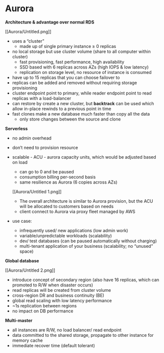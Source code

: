# Aurora

**Architecture & advantage over normal RDS**

[[Aurora/Untitled.png]]

- uses a “cluster”
    - made up of single primary instance ≥ 0 replicas
- no local storage but use cluster volume (share to all computer within cluster)
    - fast provisioning, fast performance, high availability
    - SSD based with 6 replicas across AZs (high IOPS & low latency)
    - replication on storage level, no resource of instance is consumed
- have up to 15 replicas that you can choose failover to
- replicas can be added and removed without requiring storage provisioning
- cluster endpoint point to primary, while reader endpoint point to read replicas with a load-balancer
- can restore by create a new cluster, but **backtrack** can be used which allow in-place rewinds to a previous point in time
- fast clones make a new database much faster than copy all the data
    - only store changes between the source and clone

**Serverless**

- no admin overhead
- don’t need to provision resource
- scalable - ACU - aurora capacity units, which would be adjusted based on load
    - can go to 0 and be paused
    - consumption billing per-second basis
    - same resilience as Aurora (6 copies across AZs)

    [[Aurora/Untitled 1.png]]

    - The overall architecture is similar to Aurora provision, but the ACU will be allocated to customers based on needs
    - client connect to Aurora via proxy fleet managed by AWS
- use case:
    - infrequently used/ new applications (low admin work)
    - variable/unpredictable workloads (scalability)
    - dev/ test databases (can be paused automatically without charging)
    - multi-tenant application of your business (scalability; no “unused” space)

**Global database**

[[Aurora/Untitled 2.png]]

- introduce concept of secondary region (also have 16 replicas, which can promoted to R/W when disaster occurs)
- read replicas will be created from cluster volume
- cross-region DR and business continuity (BE)
- global read scaling with low latency performance
- ~1s replication between regions
- no impact on DB performance

**Multi-master**

- all instances are R/W, no load balancer/ read endpoint
- data committed to the shared storage, propagate to other instance for memory cache
- immediate recover time (default tolerant)
